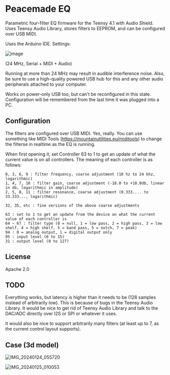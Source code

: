 # Peacemade EQ

Parametric four-filter EQ firmware for the Teensy 4.1 with Audio Shield. Uses Teensy Audio Library, stores filters to EEPROM, and can be configured over USB MIDI.

Uses the Arduino IDE. Settings:

![image](https://github.com/wareya/peacemade_eq/assets/585488/890fc8d8-3558-434a-95a0-24c7417c1981)

(24 MHz, Serial + MIDI + Audio)

Running at more than 24 MHz may result in audible interference noise. Also, be sure to use a high-quality powered USB hub for this and any other audio peripherals attached to your computer.

Works on power-only USB too, but can't be reconfigured in this state. Configuration will be remembered from the last time it was plugged into a PC.

## Configuration

The filters are configured over USB MIDI. Yes, really. You can use something like MIDI Tools (https://mountainutilities.eu/miditools) to change the filterse in realtime as the EQ is running.

When first opening it, set Controller 63 to 1 to get an update of what the current value is on all controllers. The meaning of each controller is as follows:

```
0, 3, 6, 9 : filter frequency, coarse adjustment (10 hz to 24 khz, logarithmic)
1, 4, 7, 10 : filter gain, coarse adjustment (-18.0 to +18.0db, linear in db, logarithmic in amplitude)
2, 5, 8, 11 : filter resonance, coarse adjustment (0.333.... to 33.333..., logarithmic)

32, 35, etc : fine versions of the above coarse adjustments

63 : set to 1 to get an update from the device on what the current value of each controller is
64 ~ 67 : filter type (0 = null, 1 = low pass, 2 = high pass, 3 = low shelf, 4 = high shelf, 5 = band pass, 5 = notch, 7 = peak)
94 : 0 = analog output, 1 = digital output only
95 : input level (0 to 15)
31 : output level (0 to 127)
```

## License

Apache 2.0

## TODO

Everything works, but latency is higher than it needs to be (128 samples instead of arbitrarily low). This is because of bugs in the Teensy Audio Library. It would be nice to get rid of Teensy Audio Library and talk to the DAC/ADC directly over I2S or SPI or whatever it uses.

It would also be nice to support arbitrarily many filters (at least up to 7, as the current control layout supports).

## Case (3d model)

![IMG_20240124_055720](https://github.com/wareya/peacemade_eq/assets/585488/960d4a68-fc35-4628-afe4-f003e2c72f6e)

![IMG_20240125_010053](https://github.com/wareya/peacemade_eq/assets/585488/04d9a487-6b3c-49de-8565-791492847fe2)
